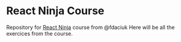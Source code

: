# React Ninja Course

Repository for [React Ninja](https://www.udemy.com/curso-reactjs-ninja/ "React Ninja") course from @fdaciuk
Here will be all the exercices from the course.
